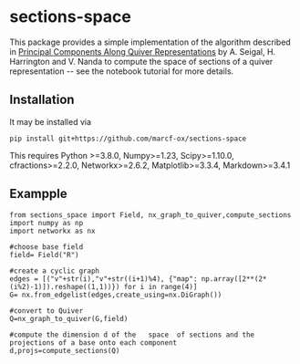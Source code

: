 # sections-space

This package provides a simple implementation of the algorithm described in <a href="https://link.springer.com/article/10.1007/s10208-022-09563-x">Principal Components Along Quiver Representations</a> by A. Seigal, H. Harrington and V. Nanda to compute the space of sections of a quiver representation -- see the notebook tutorial for more details.

## Installation

It may be installed via

```
pip install git+https://github.com/marcf-ox/sections-space
```

This requires Python >=3.8.0, Numpy>=1.23, Scipy>=1.10.0, cfractions>=2.2.0, Networkx>=2.6.2, Matplotlib>=3.3.4, Markdown>=3.4.1

## Exampple

```
from sections_space import Field, nx_graph_to_quiver,compute_sections
import numpy as np
import networkx as nx

#choose base field
field= Field("R")

#create a cyclic graph
edges = [("v"+str(i),"v"+str((i+1)%4), {"map": np.array([2**(2*(i%2)-1)]).reshape((1,1))}) for i in range(4)]
G= nx.from_edgelist(edges,create_using=nx.DiGraph())

#convert to Quiver
Q=nx_graph_to_quiver(G,field)

#compute the dimension d of the   space  of sections and the projections of a base onto each component
d,projs=compute_sections(Q)
```

